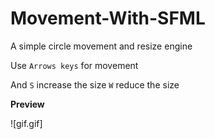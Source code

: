 # Movement-With-SFML
A simple circle movement and resize engine

Use `Arrows keys` for movement 

And `S` increase the size
`W` reduce the size

**Preview**

![gif.gif]

